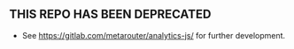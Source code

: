 ## THIS REPO HAS BEEN DEPRECATED 
- See https://gitlab.com/metarouter/analytics-js/ for further development.
